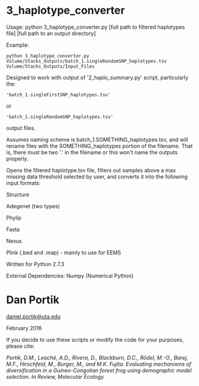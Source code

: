 # 3_haplotype_converter

Usage: python 3_haplotype_converter.py [full path to filtered haplotypes file] [full path to an output directory]

Example:

`python 3_haplotype_converter.py Volume/Stacks_Outputs/batch_1.singleRandomSNP_haplotypes.tsv Volume/Stacks_Outputs/Input_Files`

Designed to work with output of '2_haplo_summary.py' script, particularly the:

	'batch_1.singleFirstSNP_haplotypes.tsv' 

or
      
	'batch_1.singleRandomSNP_haplotypes.tsv'

output files. 
    
Assumes naming scheme is batch_1.SOMETHING_haplotypes.tsv,
and will rename files with the SOMETHING_haplotypes portion
of the filename. That is, there must be two '.' in the filename
or this won't name the outputs properly.

Opens the filtered haplotype.tsv file, filters out samples above a max missing
data threshold selected by user, and converts it into the following input formats:

Structure

Adegenet (two types)

Phylip

Fasta

Nexus

Plink (.bed and .map) - mainly to use for EEMS


Written for Python 2.7.3

External Dependencies: Numpy (Numerical Python)

# Dan Portik

daniel.portik@uta.edu

February 2016



If you decide to use these scripts or modify the code for your purposes, please cite:

*Portik, D.M., Leaché, A.D., Rivera, D., Blackburn, D.C., Rödel, M.-O., Barej, M.F., 
Hirschfeld, M., Burger, M., and M.K. Fujita. Evaluating mechanisms of diversification 
in a Guineo-Congolian forest frog using demographic model selection. 
In Review, Molecular Ecology.*
